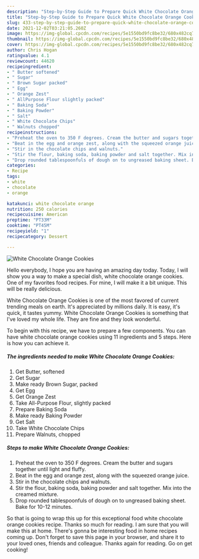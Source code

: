 ```yaml
---
description: "Step-by-Step Guide to Prepare Quick White Chocolate Orange Cookies"
title: "Step-by-Step Guide to Prepare Quick White Chocolate Orange Cookies"
slug: 433-step-by-step-guide-to-prepare-quick-white-chocolate-orange-cookies
date: 2021-12-02T03:21:05.260Z
image: https://img-global.cpcdn.com/recipes/5e1550bd9fc8be32/680x482cq70/white-chocolate-orange-cookies-recipe-main-photo.jpg
thumbnail: https://img-global.cpcdn.com/recipes/5e1550bd9fc8be32/680x482cq70/white-chocolate-orange-cookies-recipe-main-photo.jpg
cover: https://img-global.cpcdn.com/recipes/5e1550bd9fc8be32/680x482cq70/white-chocolate-orange-cookies-recipe-main-photo.jpg
author: Chris Hogan
ratingvalue: 4.1
reviewcount: 44620
recipeingredient:
- " Butter softened"
- " Sugar"
- " Brown Sugar packed"
- " Egg"
- " Orange Zest"
- " AllPurpose Flour slightly packed"
- " Baking Soda"
- " Baking Powder"
- " Salt"
- " White Chocolate Chips"
- " Walnuts chopped"
recipeinstructions:
- "Preheat the oven to 350 F degrees. Cream the butter and sugars together until light and fluffy."
- "Beat in the egg and orange zest, along with the squeezed orange juice."
- "Stir in the chocolate chips and walnuts."
- "Stir the flour, baking soda, baking powder and salt together. Mix into the creamed mixture."
- "Drop rounded tablespoonfuls of dough on to ungreased baking sheet. Bake for 10-12 minutes."
categories:
- Recipe
tags:
- white
- chocolate
- orange

katakunci: white chocolate orange 
nutrition: 250 calories
recipecuisine: American
preptime: "PT33M"
cooktime: "PT45M"
recipeyield: "1"
recipecategory: Dessert

---
```



![White Chocolate Orange Cookies](https://img-global.cpcdn.com/recipes/5e1550bd9fc8be32/680x482cq70/white-chocolate-orange-cookies-recipe-main-photo.jpg)

Hello everybody, I hope you are having an amazing day today. Today, I will show you a way to make a special dish, white chocolate orange cookies. One of my favorites food recipes. For mine, I will make it a bit unique. This will be really delicious.



White Chocolate Orange Cookies is one of the most favored of current trending meals on earth. It's appreciated by millions daily. It is easy, it's quick, it tastes yummy. White Chocolate Orange Cookies is something that I've loved my whole life. They are fine and they look wonderful.


To begin with this recipe, we have to prepare a few components. You can have white chocolate orange cookies using 11 ingredients and 5 steps. Here is how you can achieve it.

<!--inarticleads1-->

##### The ingredients needed to make White Chocolate Orange Cookies:

1. Get  Butter, softened
1. Get  Sugar
1. Make ready  Brown Sugar, packed
1. Get  Egg
1. Get  Orange Zest
1. Take  All-Purpose Flour, slightly packed
1. Prepare  Baking Soda
1. Make ready  Baking Powder
1. Get  Salt
1. Take  White Chocolate Chips
1. Prepare  Walnuts, chopped




<!--inarticleads2-->

##### Steps to make White Chocolate Orange Cookies:

1. Preheat the oven to 350 F degrees. Cream the butter and sugars together until light and fluffy.
1. Beat in the egg and orange zest, along with the squeezed orange juice.
1. Stir in the chocolate chips and walnuts.
1. Stir the flour, baking soda, baking powder and salt together. Mix into the creamed mixture.
1. Drop rounded tablespoonfuls of dough on to ungreased baking sheet. Bake for 10-12 minutes.




So that is going to wrap this up for this exceptional food white chocolate orange cookies recipe. Thanks so much for reading. I am sure that you will make this at home. There's gonna be interesting food in home recipes coming up. Don't forget to save this page in your browser, and share it to your loved ones, friends and colleague. Thanks again for reading. Go on get cooking!

